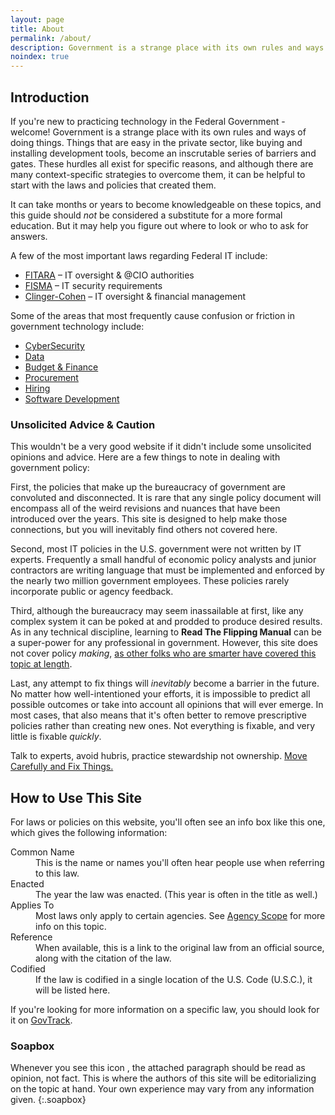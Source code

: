 ```yaml
---
layout: page
title: About
permalink: /about/
description: Government is a strange place with its own rules and ways of doing things.
noindex: true
---
```


## Introduction

If you're new to practicing technology in the Federal Government - welcome!  Government is a strange place with its own rules and ways of doing things. Things that are easy in the private sector, like buying and installing development tools, become an inscrutable series of barriers and gates. These hurdles all exist for specific reasons, and although there are many context-specific strategies to overcome them, it can be helpful to start with the laws and policies that created them.

It can take months or years to become knowledgeable on these topics, and this guide should _not_ be considered a substitute for a more formal education. But it may help you figure out where to look or who to ask for answers.

A few of the most important laws regarding Federal IT include:

* [FITARA](/laws/fitara/) – IT oversight & @CIO authorities
* [FISMA](/laws/fisma/) – IT security requirements
* [Clinger-Cohen](/laws/clinger-cohen/) – IT oversight & financial management

Some of the areas that most frequently cause confusion or friction in government technology include:

* [CyberSecurity](/policies/cybersecurity/)
* [Data](/policies/data/)
* [Budget & Finance](/policies/budget-finance/)
* [Procurement](/policies/procurement/)
* [Hiring](/policies/hiring/)
* [Software Development](/info/software-development/)

### Unsolicited Advice & Caution

This wouldn't be a very good website if it didn't include some unsolicited opinions and advice. Here are a few things to note in dealing with government policy:

First, the policies that make up the bureaucracy of government are convoluted and disconnected. It is rare that any single policy document will encompass all of the weird revisions and nuances that have been introduced over the years. This site is designed to help make those connections, but you will inevitably find others not covered here.

Second, most IT policies in the U.S. government were not written by IT experts. Frequently a small handful of economic policy analysts and junior contractors are writing language that must be implemented and enforced by the nearly two million government employees. These policies rarely incorporate public or agency feedback.

Third, although the bureaucracy may seem inassailable at first, like any complex system it can be poked at and prodded to produce desired results. As in any technical discipline, learning to **Read The Flipping Manual** can be a super-power for any professional in government. However, this site does not cover policy _making_, [as other folks who are smarter have covered this topic at length](https://www.amazon.com/Practical-Guide-Policy-Analysis-Eightfold/dp/1608718425/).

Last, any attempt to fix things will _inevitably_ become a barrier in the future. No matter how well-intentioned your efforts, it is impossible to predict all possible outcomes or take into account all opinions that will ever emerge. In most cases, that also means that it's often better to remove prescriptive policies rather than creating new ones. Not everything is fixable, and very little is fixable _quickly_.

Talk to experts, avoid hubris, practice stewardship not ownership. [Move Carefully and Fix Things.](https://billhunt.dev/blog/2020/11/09/welcome-home/)

## How to Use This Site

For laws or policies on this website, you'll often see an info box like this one, which gives the following information:

<aside class="card meta">
  <div class="card-body">
    <dl>
      <dt>Common Name</dt>
      <dd>This is the name or names you'll often hear people use when referring to this law.</dd>
      <dt>Enacted</dt>
      <dd>The year the law was enacted. (This year is often in the title as well.)</dd>
      <dt>Applies To</dt>
      <dd>Most laws only apply to certain agencies.  See <a href="/info/agency-scope/">Agency Scope</a> for more info on this topic.</dd>
      <dt>Reference</dt>
      <dd>When available, this is a link to the original law from an official source, along with the citation of the law.</dd>
      <dt>Codified</dt>
      <dd>If the law is codified in a single location of the U.S. Code (U.S.C.), it will be listed here.</dd>
    </dl>
  </div>
</aside>

If you're looking for more information on a specific law, you should look for it on [GovTrack](https://www.govtrack.us/).


### Soapbox

Whenever you see this icon <span class="fas fa-bullhorn"></span>, the attached paragraph should be read as opinion, not fact. This is where the authors of this site will be editorializing on the topic at hand. Your own experience may vary from any information given.
{:.soapbox}
